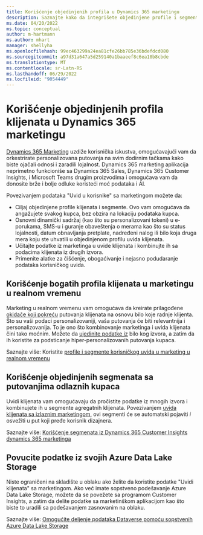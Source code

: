 ```yaml
---
title: Korišćenje objedinjenih profila u Dynamics 365 marketingu
description: Saznajte kako da integrišete objedinjene profile i segmente sa Dynamics 365 marketingom.
ms.date: 04/20/2022
ms.topic: conceptual
author: m-hartmann
ms.author: mhart
manager: shellyha
ms.openlocfilehash: 99ec463299a24ea81cfe26bb785e36bdefdcd080
ms.sourcegitcommit: a97d31a647a5d259140a1baaeef8c6ea10b8cbde
ms.translationtype: MT
ms.contentlocale: sr-Latn-RS
ms.lasthandoff: 06/29/2022
ms.locfileid: "9054449"
---
```

# <a name="use-unified-customer-profiles-in-dynamics-365-marketing"></a>Korišćenje objedinjenih profila klijenata u Dynamics 365 marketingu

[Dynamics 365 Marketing](/dynamics365/marketing/overview) uzdiže korisnička iskustva, omogućavajući vam da orkestrirate personalizovana putovanja na svim dodirnim tačkama kako biste ojačali odnosi i zaradili lojalnost. Dynamics 365 marketing aplikacija neprimetno funkcioniše sa Dynamics 365 Sales, Dynamics 365 Customer Insights, i Microsoft Teams drugim proizvodima i omogućava vam da donosite brže i bolje odluke koristeći moć podataka i AI.

Povezivanjem podataka "Uvid u korisnike" sa marketingom možete da:

- Ciljaj objedinjene profile klijenata i segmente. Ovo vam omogućava da angažujete svakog kupca, bez obzira na lokaciju podataka kupca.
- Osnovni dinamički sadržaj (kao što su personalizovani tokeni) u e-porukama, SMS-u i guranje obaveštenja o merama kao što su status lojalnosti, datum obnavljanja pretplate, nadređeni nalog ili bilo koja druga mera koju ste uhvatili u objedinjenom profilu uvida klijenata.
- Učitajte podatke iz marketinga u uvide klijenata i kombinujte ih sa podacima klijenata iz drugih izvora.
- Primenite alatke za čišćenje, obogaćivanje i nejasno podudaranje podataka korisničkog uvida.

## <a name="use-rich-customer-profiles-in-real-time-marketing"></a>Korišćenje bogatih profila klijenata u marketingu u realnom vremenu

Marketing u realnom vremenu vam omogućava da kreirate prilagođene [okidače koji pokreću](/dynamics365/marketing/real-time-marketing-custom-triggers) putovanja klijenata na osnovu bilo koje radnje klijenta. Što su vaši podaci personalizovaniji, vaša putovanja će biti relevantnija i personalizovanija. To je ono što kombinovanje marketinga i uvida klijenata čini tako moćnim. Možete da [ujedinite podatke iz](data-unification.md) bilo kog izvora, a zatim da ih koristite za podsticanje hiper-personalizovanih putovanja kupaca.

Saznajte više: Koristite [profile i segmente korisničkog uvida u marketing u realnom vremenu](/dynamics365/marketing/real-time-marketing-ci-profile)

## <a name="use-unified-segments-with-outbound-customer-journeys"></a>Korišćenje objedinjenih segmenata sa putovanjima odlaznih kupaca

Uvidi klijenata vam omogućavaju da pročistite podatke iz mnogih izvora i kombinujete ih u segmente agregatnih klijenata. Povezivanjem [uvida klijenata sa izlaznim marketingom](export-dynamics365-marketing.md), ovi segmenti će se automatski pojaviti *i* osvežiti u put koji pređe korisnik dizajnera.

Saznajte više: [Korišćenje segmenata iz Dynamics 365 Customer Insights dynamics 365 marketinga](/dynamics365/marketing/customer-insights-segments)

## <a name="pull-data-from-your-own-azure-data-lake-storage"></a>Povucite podatke iz svojih Azure Data Lake Storage

Niste ograničeni na skladište u oblaku ako želite da koristite podatke "Uvidi klijenata" sa marketingom. Ako već imate sopstveno podešavanje Azure Data Lake Storage, možete da se povežete sa programom Customer Insights, a zatim da delite podatke sa marketinškom aplikacijom kao što biste to uradili sa podešavanjem zasnovanim na oblaku.

Saznajte više: [Omogućite deljenje podataka Dataverse pomoću sopstvenih Azure Data Lake Storage](customer-insights-dataverse.md#enable-data-sharing-with-dataverse-from-your-own-azure-data-lake-storage-preview)
